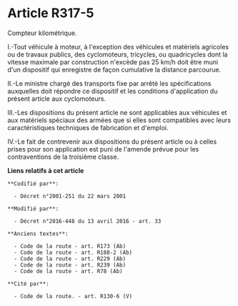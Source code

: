 # Article R317-5

Compteur kilométrique. 

I.-Tout véhicule à moteur, à l'exception des véhicules et matériels agricoles    ou de travaux publics, des cyclomoteurs,
tricycles, ou quadricycles dont la vitesse maximale par construction n'excède pas 25 km/h doit être muni d'un dispositif qui
enregistre de façon cumulative la distance parcourue. 

II.-Le ministre chargé des transports fixe par arrêté les spécifications auxquelles doit répondre ce dispositif et les
conditions d'application du présent article aux cyclomoteurs. 

III.-Les dispositions du présent article ne sont applicables aux véhicules et aux matériels spéciaux des armées que si elles
sont compatibles avec leurs caractéristiques techniques de fabrication et d'emploi. 

IV.-Le fait de contrevenir aux dispositions du présent article ou à celles prises pour son application est puni de l'amende
prévue pour les contraventions de la troisième classe.

**Liens relatifs à cet article**

	**Codifié par**:

	  - Décret n°2001-251 du 22 mars 2001

	**Modifié par**:

	  - Décret n°2016-448 du 13 avril 2016 - art. 33

	**Anciens textes**:

	  - Code de la route - art. R173 (Ab)
	  - Code de la route - art. R188-2 (Ab)
	  - Code de la route - art. R229 (Ab)
	  - Code de la route - art. R239 (Ab)
	  - Code de la route - art. R78 (Ab)

	**Cité par**:

	  - Code de la route. - art. R130-6 (V)
